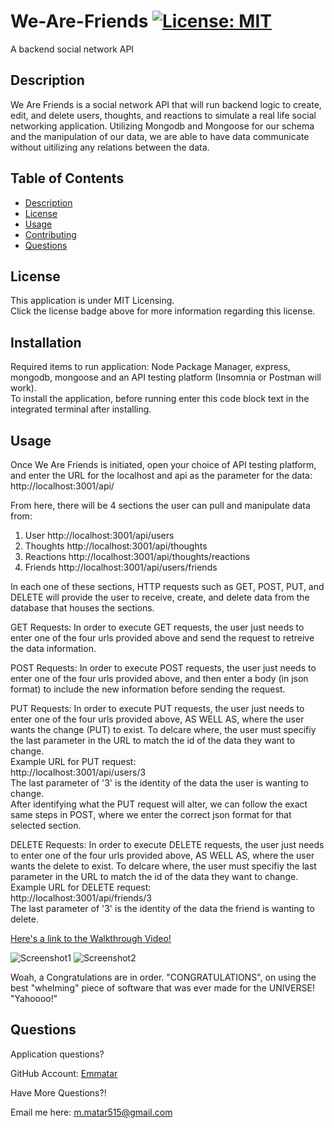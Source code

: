 

  # We-Are-Friends  [![License: MIT](https://img.shields.io/badge/License-MIT-yellow.svg)](https://opensource.org/blog/license/mit-0)

  A backend social network API

  ## Description

  We Are Friends is a social network API that will run backend logic to create, edit, and delete users, thoughts, and reactions to simulate a real life social networking application. Utilizing Mongodb and Mongoose for our schema and the manipulation of our data, we are able to have data communicate without uitilizing any relations between the data. 

  ## Table of Contents
  - [Description](#description)
  - [License](#license)
  - [Usage](#usage)
  - [Contributing](#contributing)
  - [Questions](#questions)

  ## License 

  This application is under MIT Licensing.<br />
  Click the license badge above for more information regarding this license.
  
  ## Installation

  Required items to run application: Node Package Manager, express, mongodb, mongoose and an API testing platform (Insomnia or Postman will work).<br/>
  To install the application, before running enter this code block text in the integrated terminal after installing.


  ## Usage

Once We Are Friends is initiated, open your choice of API testing platform, and enter the URL for the localhost and api as the parameter for the data: http://localhost:3001/api/

From here, there will be 4 sections the user can pull and manipulate data from:
1. User       http://localhost:3001/api/users
2. Thoughts   http://localhost:3001/api/thoughts
3. Reactions  http://localhost:3001/api/thoughts/reactions
4. Friends    http://localhost:3001/api/users/friends

In each one of these sections, HTTP requests such as GET, POST, PUT, and DELETE will provide the user to receive, create, and delete data from the database that houses the sections. 

GET Requests: 
In order to execute GET requests, the user just needs to enter one of the four urls provided above and send the request to retreive the data information.

POST Requests: 
In order to execute POST requests, the user just needs to enter one of the four urls provided above, and then enter a body (in json format) to include the new information before sending the request.

PUT Requests: 
In order to execute PUT requests, the user just needs to enter one of the four urls provided above, AS WELL AS, where the user wants the change (PUT) to exist. To delcare where, the user must specifiy the last parameter in the URL to match the id of the data they want to change. <br />
Example URL for PUT request: <br />
http://localhost:3001/api/users/3<br />
The last parameter of '3' is the identity of the data the user is wanting to change. <br />
After identifying what the PUT request will alter, we can follow the exact same steps in POST, where we enter the correct json format for that selected section. 

DELETE Requests: 
In order to execute DELETE requests, the user just needs to enter one of the four urls provided above, AS WELL AS, where the user wants the delete to exist. To delcare where, the user must specifiy the last parameter in the URL to match the id of the data they want to change. <br />
Example URL for DELETE request: <br />
http://localhost:3001/api/friends/3<br />
The last parameter of '3' is the identity of the data the friend is wanting to delete.


[Here's a link to the Walkthrough Video!](...)

![Screenshot1]()
![Screenshot2]()


Woah, a Congratulations are in order. "CONGRATULATIONS", on using the best "whelming" piece of software that was ever made for the UNIVERSE! "Yahoooo!"



  ## Questions
  Application questions? 
  
  GitHub Account: [Emmatar](https://github.com/emmatar)

  Have More Questions?!

  Email me here: m.matar515@gmail.com
  

  